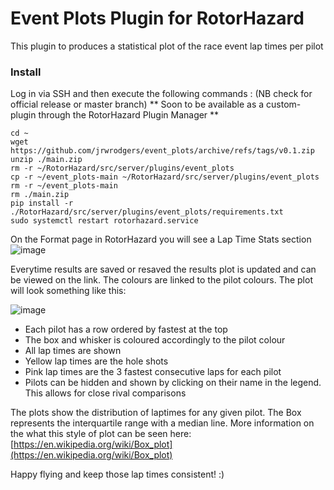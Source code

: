 # Event Plots Plugin for RotorHazard
This plugin to produces a statistical plot of the race event lap times per pilot

 
 ### Install

Log in via SSH and then execute the following commands : (NB check for official release or master branch)
** Soon to be available as a custom-plugin through the RotorHazard Plugin Manager **

```
cd ~
wget https://github.com/jrwrodgers/event_plots/archive/refs/tags/v0.1.zip
unzip ./main.zip
rm -r ~/RotorHazard/src/server/plugins/event_plots
cp -r ~/event_plots-main ~/RotorHazard/src/server/plugins/event_plots
rm -r ~/event_plots-main
rm ./main.zip
pip install -r ./RotorHazard/src/server/plugins/event_plots/requirements.txt
sudo systemctl restart rotorhazard.service
```

On the Format page in RotorHazard you will see a Lap Time Stats section
![image](https://github.com/jrwrodgers/event_plots/blob/main/assets/plugin.png)

Everytime results are saved or resaved the results plot is updated and can be viewed on the link. The colours are linked to the pilot colours. The plot will look something like this:

![image](https://github.com/jrwrodgers/event_plots/blob/main/assets/event_plot.png)

- Each pilot has a row ordered by fastest at the top
- The box and whisker is coloured accordingly to the pilot colour
- All lap times are shown
- Yellow lap times are the hole shots
- Pink lap times are the 3 fastest consecutive laps for each pilot
- Pilots can be hidden and shown by clicking on their name in the legend. This allows for close rival comparisons

The plots show the distribution of laptimes for any given pilot. The Box represents the interquartile range with a median line. More information on the what this style of plot can be seen here:
[https://en.wikipedia.org/wiki/Box_plot](https://en.wikipedia.org/wiki/Box_plot)

Happy flying and keep those lap times consistent! :)
